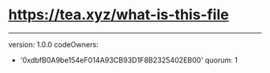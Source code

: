 # https://tea.xyz/what-is-this-file
---
version: 1.0.0
codeOwners:
  - '0xdbfB0A9be154eF014A93CB93D1F8B2325402EB00'
quorum: 1
